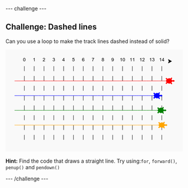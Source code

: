 \--- challenge \---

## Challenge: Dashed lines

Can you use a loop to make the track lines dashed instead of solid?

![截圖](images/race-finished.png)

**Hint:** Find the code that draws a straight line. Try using:`for`, `forward()`, `penup()` and `pendown()`

\--- /challenge \---